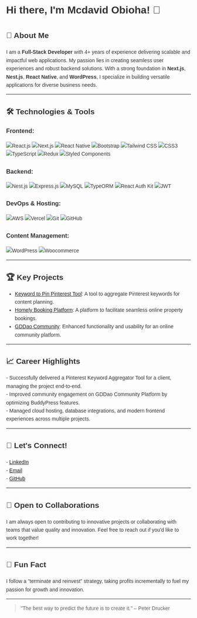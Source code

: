 <div style="text-align: left; font-family: Arial, sans-serif; line-height: 1.6; color: #333;">

<h1>Hi there, I'm Mcdavid Obioha! 👋</h1>

<h2>🌟 About Me</h2>
<p>
    I am a <strong>Full-Stack Developer</strong> with 4+ years of experience delivering scalable and impactful web applications. My passion lies in creating seamless user experiences and robust backend solutions. With a strong foundation in <strong>Next.js</strong>, <strong>Nest.js</strong>, <strong>React Native</strong>, and <strong>WordPress</strong>, I specialize in building versatile applications for diverse business needs.
</p>

<hr>

<h2>🛠️ Technologies & Tools</h2>

<h3>Frontend:</h3>
<p>
    <img src="https://img.shields.io/badge/-React.js-61DAFB?logo=react&logoColor=white&style=for-the-badge" alt="React.js">
    <img src="https://img.shields.io/badge/-Next.js-000000?logo=next.js&logoColor=white&style=for-the-badge" alt="Next.js">
    <img src="https://img.shields.io/badge/-React_Native-61DAFB?logo=react&logoColor=white&style=for-the-badge" alt="React Native">
    <img src="https://img.shields.io/badge/-Bootstrap-7952B3?logo=bootstrap&logoColor=white&style=for-the-badge" alt="Bootstrap">
    <img src="https://img.shields.io/badge/-Tailwind_CSS-06B6D4?logo=tailwindcss&logoColor=white&style=for-the-badge" alt="Tailwind CSS">
    <img src="https://img.shields.io/badge/-CSS3-1572B6?logo=css3&logoColor=white&style=for-the-badge" alt="CSS3">
    <img src="https://img.shields.io/badge/-TypeScript-3178C6?logo=typescript&logoColor=white&style=for-the-badge" alt="TypeScript">
    <img src="https://img.shields.io/badge/-Redux-764ABC?logo=redux&logoColor=white&style=for-the-badge" alt="Redux">
    <img src="https://img.shields.io/badge/-Styled_Components-DB7093?logo=styled-components&logoColor=white&style=for-the-badge" alt="Styled Components">
</p>

<h3>Backend:</h3>
<p>
    <img src="https://img.shields.io/badge/-Nest.js-E0234E?logo=nestjs&logoColor=white&style=for-the-badge" alt="Nest.js">
    <img src="https://img.shields.io/badge/-Express.js-000000?logo=express&logoColor=white&style=for-the-badge" alt="Express.js">
    <img src="https://img.shields.io/badge/-MySQL-4479A1?logo=mysql&logoColor=white&style=for-the-badge" alt="MySQL">
    <img src="https://img.shields.io/badge/-TypeORM-E83524?logo=typeorm&logoColor=white&style=for-the-badge" alt="TypeORM">
    <img src="https://img.shields.io/badge/-React_Auth_Kit-61DAFB?logo=react&logoColor=white&style=for-the-badge" alt="React Auth Kit">
    <img src="https://img.shields.io/badge/-JWT-000000?logo=jsonwebtokens&logoColor=white&style=for-the-badge" alt="JWT">
</p>

<h3>DevOps & Hosting:</h3>
<p>
    <img src="https://img.shields.io/badge/-AWS-232F3E?logo=amazonaws&logoColor=white&style=for-the-badge" alt="AWS">
    <img src="https://img.shields.io/badge/-Vercel-000000?logo=vercel&logoColor=white&style=for-the-badge" alt="Vercel">
    <img src="https://img.shields.io/badge/-Git-F05032?logo=git&logoColor=white&style=for-the-badge" alt="Git">
    <img src="https://img.shields.io/badge/-GitHub-181717?logo=github&logoColor=white&style=for-the-badge" alt="GitHub">
</p>

<h3>Content Management:</h3>
<p>
    <img src="https://img.shields.io/badge/-WordPress-21759B?logo=wordpress&logoColor=white&style=for-the-badge" alt="WordPress">
    <img src="https://img.shields.io/badge/-Woocommerce-DA552F?logo=wordpress&logoColor=white&style=for-the-badge" alt="Woocommerce">
</p>

<hr>

<h2>🏆 Key Projects</h2>
<ul>
    <li><a href="https://github.com/mcdavidobioha/keyword-to-pin">Keyword to Pin Pinterest Tool</a>: A tool to aggregate Pinterest keywords for content planning.</li>
    <li><a href="https://github.com/mcdavidobioha/homely-booking-platform">Homely Booking Platform</a>: A platform to facilitate seamless online property bookings.</li>
    <li><a href="https://gddao.com/">GDDao Community</a>: Enhanced functionality and usability for an online community platform.</li>
</ul>

<hr>

<h2>📈 Career Highlights</h2>
<p>
    - Successfully delivered a Pinterest Keyword Aggregator Tool for a client, managing the project end-to-end.<br>
    - Improved community engagement on GDDao Community Platform by optimizing BuddyPress features.<br>
    - Managed cloud hosting, database integrations, and modern frontend experiences across multiple projects.
</p>

<hr>

<h2>💬 Let's Connect!</h2>
<p>
    - <a href="https://www.linkedin.com/in/mcdavidsh">LinkedIn</a><br>
    - <a href="mailto:mcdavidobioha@gmail.com">Email</a><br>
    - <a href="https://github.com/mcdavidsh">GitHub</a>
</p>

<hr>

<h2>🤝 Open to Collaborations</h2>
<p>I am always open to contributing to innovative projects or collaborating with teams that value quality and innovation. Feel free to reach out if you'd like to work together!</p>

<hr>

<h2>🚀 Fun Fact</h2>
<p>I follow a "terminate and reinvest" strategy, taking profits incrementally to fuel my passion for growth and innovation.</p>

<hr>

<blockquote>"The best way to predict the future is to create it." – Peter Drucker</blockquote>

</div>
